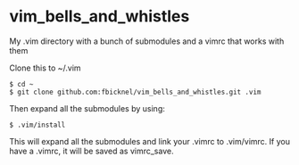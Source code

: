 vim_bells_and_whistles
======================

My .vim directory with a bunch of submodules and a vimrc that works with them

Clone this to ~/.vim

```
$ cd ~
$ git clone github.com:fbicknel/vim_bells_and_whistles.git .vim
```

Then expand all the submodules by using:

```
$ .vim/install
```

This will expand all the submodules and link your .vimrc to .vim/vimrc.  If
you have a .vimrc, it will be saved as vimrc_save.
